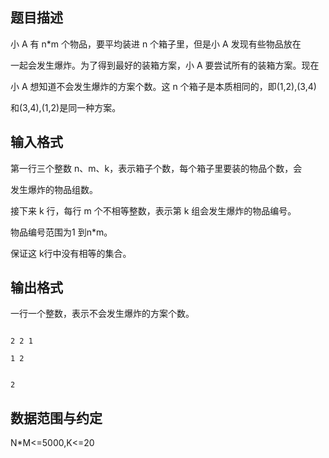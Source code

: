 ## 题目描述

<div>
 小 A 有 n*m 个物品，要平均装进 n 个箱子里，但是小 A 发现有些物品放在
</div>
<div>
 一起会发生爆炸。为了得到最好的装箱方案，小 A 要尝试所有的装箱方案。现在
</div>
<div>
 小 A 想知道不会发生爆炸的方案个数。这 n 个箱子是本质相同的，即(1,2),(3,4)
</div>
<div>
 和(3,4),(1,2)是同一种方案。 
</div>
<div></div>
<div></div>
<p></p>

## 输入格式

<div>
 第一行三个整数 n、m、k，表示箱子个数，每个箱子里要装的物品个数，会
</div>
<div>
 发生爆炸的物品组数。 
</div>
<div>
 接下来 k 行，每行 m 个不相等整数，表示第 k 组会发生爆炸的物品编号。
</div>
<div>
 物品编号范围为1 到n*m。 
</div>
<div>
 保证这 k行中没有相等的集合。 
</div>
<div></div>
<div></div>
<p></p>

## 输出格式

<div>
 一行一个整数，表示不会发生爆炸的方案个数。 
</div>
<div></div>
<div></div>
<p></p>

```input1
2 2 1
1 2
```
```output1
2
```
## 数据范围与约定

<p>N*M<=5000,K<=20</p>
<br>
<div></div>
<br>
<div></div>
<br>
<p></p>

